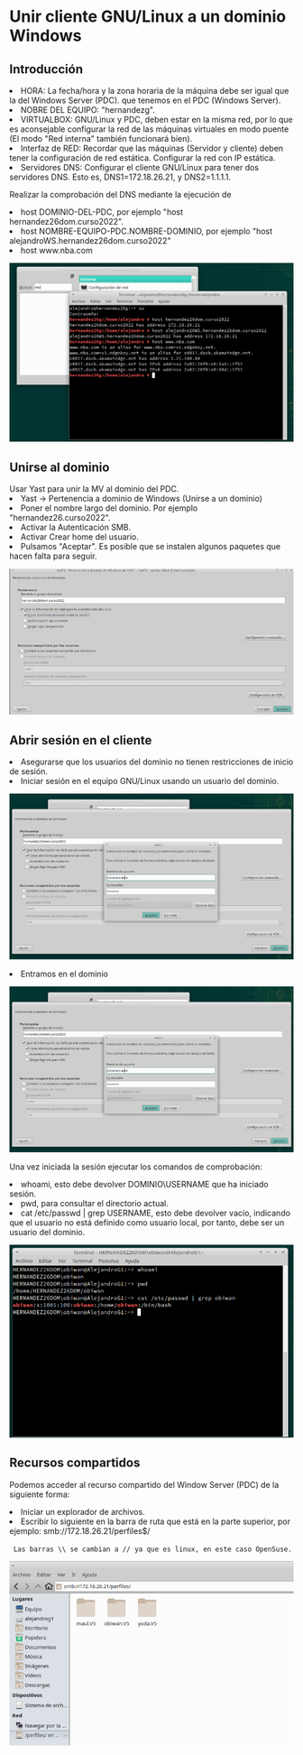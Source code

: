 <h1>  Unir cliente GNU/Linux a un dominio Windows </h1>

<h2> Introducción </h2>
<li>HORA: La fecha/hora y la zona horaria de la máquina debe ser igual que la del Windows Server (PDC). que tenemos en el PDC (Windows Server).</li>
<li>NOBRE DEL EQUIPO: "hernandezg".
<li>VIRTUALBOX: GNU/Linux y PDC, deben estar en la misma red, por lo que es aconsejable configurar la red de las máquinas virtuales en modo puente (El modo "Red interna" también funcionará bien).
<li>Interfaz de RED: Recordar que las máquinas (Servidor y cliente) deben tener la configuración de red estática. Configurar la red con IP estática.
<li>Servidores DNS: Configurar el cliente GNU/Linux para tener dos servidores DNS. Esto es, DNS1=172.18.26.21, y DNS2=1.1.1.1.
<p>Realizar la comprobación del DNS mediante la ejecución de
<li>host DOMINIO-DEL-PDC, por ejemplo "host hernandez26dom.curso2022".
<li>host NOMBRE-EQUIPO-PDC.NOMBRE-DOMINIO, por ejemplo "host alejandroWS.hernandez26dom.curso2022"
<li>host www.nba.com

![Comprobaciones](https://github.com/AbyssC1/idp2122-alejandro/blob/main/Imagenes/T5%20P2/Comprobaciones.png)

<h2>Unirse al dominio</h2>
Usar Yast para unir la MV al dominio del PDC.

<li>Yast -> Pertenencia a dominio de Windows (Unirse a un dominio)
<li>Poner el nombre largo del dominio. Por ejemplo "hernandez26.curso2022".
<li>Activar la Autenticación SMB.
<li>Activar Crear home del usuario.
<li>Pulsamos "Aceptar". Es posible que se instalen algunos paquetes que hacen falta para seguir.

![Comprobaciones](https://github.com/AbyssC1/idp2122-alejandro/blob/main/Imagenes/T5%20P2/1Unirse%20al%20dominio.png)
   
<h2>Abrir sesión en el cliente</h2>
<li>Asegurarse que los usuarios del dominio no tienen restricciones de inicio de sesión.

<li>Iniciar sesión en el equipo GNU/Linux usando un usuario del dominio.

![Comprobaciones](https://github.com/AbyssC1/idp2122-alejandro/blob/main/Imagenes/T5%20P2/3Uniser%20al%20dominio%20con%20administrador.png)
   
<li> Entramos en el dominio
   
![Comprobaciones](https://github.com/AbyssC1/idp2122-alejandro/blob/main/Imagenes/T5%20P2/3Uniser%20al%20dominio%20con%20administrador.png) 
   
<p>Una vez iniciada la sesión ejecutar los comandos de comprobación:</p>

<li>whoami, esto debe devolver DOMINIO\USERNAME que ha iniciado sesión.
<li>pwd, para consultar el directorio actual.
<li>cat /etc/passwd | grep USERNAME, esto debe devolver vacío, indicando que el usuario no está definido como usuario local, por tanto, debe ser un usuario del dominio.

![Comprobaciones](https://github.com/AbyssC1/idp2122-alejandro/blob/main/Imagenes/T5%20P2/7Comprobaciones%20dentro%20del%20dominio%20de%20opensuse.png) 
   
<h2>Recursos compartidos</h2>
   
<p>Podemos acceder al recurso compartido del Window Server (PDC) de la siguiente forma:

<li>Iniciar un explorador de archivos.
<li>Escribir lo siguiente en la barra de ruta que está en la parte superior, por ejemplo: smb://172.18.26.21/perfiles$/
   <p> <code> Las barras \\ se cambian a // ya que es linux, en este caso OpenSuse. </code> </p>
   
 ![Comprobaciones](https://github.com/AbyssC1/idp2122-alejandro/blob/main/Imagenes/T5%20P2/8Entra%20el%20V5.png) 
   
   
